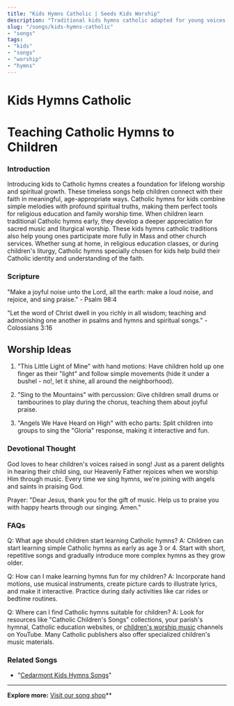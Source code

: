```yaml
---
title: "Kids Hymns Catholic | Seeds Kids Worship"
description: "Traditional kids hymns catholic adapted for young voices. Classic Christian music introducing children to timeless worship."
slug: "/songs/kids-hymns-catholic"
- "songs"
tags:
- "kids"
- "songs"
- "worship"
- "hymns"
---
```


# Kids Hymns Catholic

# Teaching Catholic Hymns to Children

### Introduction
Introducing kids to Catholic hymns creates a foundation for lifelong worship and spiritual growth. These timeless songs help children connect with their faith in meaningful, age-appropriate ways. Catholic hymns for kids combine simple melodies with profound spiritual truths, making them perfect tools for religious education and family worship time. When children learn traditional Catholic hymns early, they develop a deeper appreciation for sacred music and liturgical worship. These kids hymns catholic traditions also help young ones participate more fully in Mass and other church services. Whether sung at home, in religious education classes, or during children's liturgy, Catholic hymns specially chosen for kids help build their Catholic identity and understanding of the faith.

### Scripture
"Make a joyful noise unto the Lord, all the earth: make a loud noise, and rejoice, and sing praise." - Psalm 98:4

"Let the word of Christ dwell in you richly in all wisdom; teaching and admonishing one another in psalms and hymns and spiritual songs." - Colossians 3:16

## Worship Ideas
1. "This Little Light of Mine" with hand motions: Have children hold up one finger as their "light" and follow simple movements (hide it under a bushel - no!, let it shine, all around the neighborhood).

2. "Sing to the Mountains" with percussion: Give children small drums or tambourines to play during the chorus, teaching them about joyful praise.

3. "Angels We Have Heard on High" with echo parts: Split children into groups to sing the "Gloria" response, making it interactive and fun.

### Devotional Thought
God loves to hear children's voices raised in song! Just as a parent delights in hearing their child sing, our Heavenly Father rejoices when we worship Him through music. Every time we sing hymns, we're joining with angels and saints in praising God.

Prayer: "Dear Jesus, thank you for the gift of music. Help us to praise you with happy hearts through our singing. Amen."

### FAQs

Q: What age should children start learning Catholic hymns?
A: Children can start learning simple Catholic hymns as early as age 3 or 4. Start with short, repetitive songs and gradually introduce more complex hymns as they grow older.

Q: How can I make learning hymns fun for my children?
A: Incorporate hand motions, use musical instruments, create picture cards to illustrate lyrics, and make it interactive. Practice during daily activities like car rides or bedtime routines.

Q: Where can I find Catholic hymns suitable for children?
A: Look for resources like "Catholic Children's Songs" collections, your parish's hymnal, Catholic education websites, or [children's worship music](/songs/children-s-worship-music/) channels on YouTube. Many Catholic publishers also offer specialized children's music materials.

### Related Songs

- "[Cedarmont Kids Hymns Songs](/songs/cedarmont-kids-hymns-songs/)"

---

**Explore more:** [Visit our song shop](https://seedskidsworship.com/shop)**

<!-- Schema Markup -->
<script type="application/ld+json">
{
  "@context": "https://schema.org",
  "@type": "MusicRecording",
  "name": "Kids Hymns Catholic",
  "byArtist": {
    "@type": "MusicGroup",
    "name": "Seeds Kids Worship"
  },
  "isFamilyFriendly": true,
  "url": "https://seedskidsworship.com/songs/kids-hymns-catholic/"
}
</script>